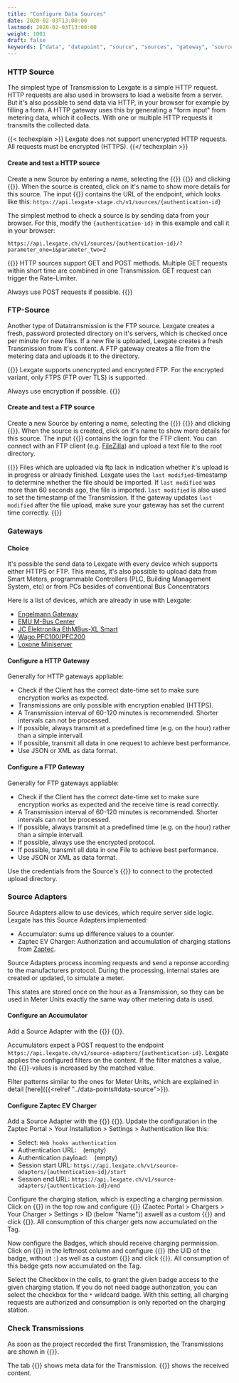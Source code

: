 ```yaml
---
title: "Configure Data Sources"
date: 2020-02-03T13:00:00
lastmod: 2020-02-03T13:00:00
weight: 1001
draft: false
keywords: ["data", "datapoint", "source", "sources", "gateway", "source", "adapter", "transmission", "transmissions"]
---
```


### HTTP Source
The simplest type of Transmission to Lexgate is a simple HTTP request. HTTP requests are also used in browsers to load a website from a server. But it's also possible to send data via HTTP, in your browser for example by filling a form. A HTTP gateway uses this by generating a "form input" from metering data, which it collects. With one or multiple HTTP requests it transmits the collected data.

{{< techexplain >}}
Lexgate does not support unencrypted HTTP requests. All requests must be encrypted (HTTPS).
{{</ techexplain >}}

#### Create and test a HTTP source
Create a new Source by entering a name, selecting the {{<lga-lbl text="Type">}} {{<lga-inp text="http">}} and clicking {{<lga-btn type="negative" icon="add">}}. When the source is created, click on it's name to show more details for this source. The input {{<lga-lbl text="Notices">}} contains the URL of the endpoint, which looks like this:
`https://api.lexgate-stage.ch/v1/sources/{authentication-id}`

The simplest method to check a source is by sending data from your browser. For this, modify the `{authentication-id}` in this example and call it in your browser:

```
https://api.lexgate.ch/v1/sources/{authentication-id}/?parameter_one=1&parameter_two=2
```

{{<techexplain>}}
HTTP sources support GET and POST methods. Multiple GET requests within short time are combined in one Transmission.
GET request can trigger the Rate-Limiter.

Always use POST requests if possible.
{{</techexplain>}}

### FTP-Source
Another type of Datatransmission is the FTP source. Lexgate creates a fresh, password protected directory on it's servers, which is checked once per minute for new files. If a new file is uploaded, Lexgate creates a fresh Transmission from it's content. A FTP gateway creates a file from the metering data and uploads it to the directory.

{{<techexplain>}}
Lexgate supports unencrypted and encrypted FTP. For the encrypted variant, only FTPS (FTP over TLS) is supported.

Always use encryption if possible.
{{</techexplain>}}

#### Create and test a FTP source
Create a new Source by entering a name, selecting the {{<lga-lbl text="Type">}} {{<lga-inp text="http">}} and clicking {{<lga-btn type="negative" icon="add">}}. When the source is created, click on it's name to show more details for this source. The input {{<lga-lbl text="Notices">}} contains the login for the FTP client. You can connect with an FTP client (e.g. [FileZilla](https://filezilla-project.org/)) and upload a text file to the root directory.

{{<techexplain>}}
Files which are uploaded via ftp lack in indication whether it's upload is in progress or already finished. Lexgate uses the `last modified`-timestamp to determine whether the file should be imported. If `last modified` was more than 60 seconds ago, the file is imported. `last modified` is also used to set the timestamp of the Transmission. If the gateway updates `last modified` after the file upload, make sure your gateway has set the current time correctly.
{{</techexplain>}}

### Gateways
#### Choice
It's possible the send data to Lexgate with every device which supports either HTTPS or FTP. This means, it's also possible to upload data from Smart Meters, programmable Controllers (PLC, Building Management System, etc) or from PCs besides of conventional Bus Concentrators  

Here is a list of devices, which are already in use with Lexgate:
* [Engelmann Gateway](https://www.engelmann.de/en/gateway/)
* [EMU M-Bus Center](https://www.emuag.ch/produkte/emu-m-bus-datenlogger/)
* [JC Elektronika EthMBus-XL Smart](http://www.prevodniky.sk/product-EthMBus-XL-en.html)
* [Wago PFC100/PFC200](https://www.wago.com/global/automation-technology/discover-plcs)
* [Loxone Miniserver](https://shop.loxone.com/dech/miniserver.html)

#### Configure a HTTP Gateway
Generally for HTTP gateways appliable:
* Check if the Client has the correct date-time set to make sure encryption works as expected.
* Transmissions are only possible with encryption enabled (HTTPS).
* A Transmission interval of 60-120 minutes is recommended. Shorter intervals can not be processed.
* If possible, always transmit at a predefined time (e.g. on the hour) rather than a simple intervall.
* If possible, transmit all data in one request to achieve best performance.
* Use JSON or XML as data format.

#### Configure a FTP Gateway
Generally for FTP gateways appliable:
* Check if the Client has the correct date-time set to make sure encryption works as expected and the receive time is read correctly.
* A Transmission interval of 60-120 minutes is recommended. Shorter intervals can not be processed.
* If possible, always transmit at a predefined time (e.g. on the hour) rather than a simple intervall.
* If possible, always use the encrypted protocol.
* If possible, transmit all data in one File to achieve best performance.
* Use JSON or XML as data format.

Use the credentials from the Source's {{<lga-lbl text="notices">}} to connect to the protected upload directory.

### Source Adapters
Source Adapters allow to use devices, which require server side logic. Lexgate has this Source Adapters implemented:
* Accumulator: sums up difference values to a counter.
* Zaptec EV Charger: Authorization and accumulation of charging stations from [Zaptec](https://zaptec.com/en/).

Source Adapters process incoming requests and send a reponse according to the manufacturers protocol. During the processing, internal states are created or updated, to simulate a meter.

This states are stored once on the hour as a Transmission, so they can be used in Meter Units exactly the same way other metering data is used.

#### Configure an Accumulator
Add a Source Adapter with the {{<lga-lbl text="Type">}} {{<lga-inp text="generic-accumulator">}}.

Accumulators expect a POST request to the endpoint `https://api.lexgate.ch/v1/source-adapters/{authentication-id}`. Lexgate applies the configured filters on the content. If the filter matches a value, the {{<lga-lbl text="Tag">}}-values is increased by the matched value.

Filter patterns similar to the ones for Meter Units, which are explained in detail [here]({{<relref "../data-points#data-source">}}).

#### Configure Zaptec EV Charger
Add a Source Adapter with the {{<lga-lbl text="Type">}} {{<lga-inp text="generic-accumulator">}}. Update the configuration in the Zaptec Portal > Your Installation > Settings > Authentication like this:
* Select: `Web hooks authentication`
* Authentication URL: ` ` (empty)
* Authentication payload: ` ` (empty)
* Session start URL: `https://api.lexgate.ch/v1/source-adapters/{authentication-id}/start`
* Session end URL: `https://api.lexgate.ch/v1/source-adapters/{authentication-id}/end`

Configure the charging station, which is expecting a charging permission. Click on {{<lga-btn icon="add" text="Add">}} in the top row and configure {{<lga-lbl text="Charger ID">}} (Zaotec Portal > Chargers > Your Charger > Settings > ID (below "Name")) aswell as a custom {{<lga-lbl text="Tag">}} and click {{<lga-btn icon="add" text="Create">}}. All consumption of this charger gets now accumulated on the Tag.

Now configure the Badges, which should receive charging permnission. Click on {{<lga-btn icon="add" text="Add">}} in the leftmost column and configure {{<lga-lbl text="Token">}} (the UID of the badge, without `:`) as well as a custom {{<lga-lbl text="Tag">}} and click {{<lga-btn icon="add" text="Create">}}. All consumption of this badge gets now accumulated on the Tag.

Select the Checkbox in the cells, to grant the given badge access to the given charging station. If you do not need badge authorization, you can select the checkbox for the `*` wildcard badge. With this setting, all charging requests are authorized and consumption is only reported on the charging station.

### Check Transmissions
As soon as the project recorded the first Transmission, the Transmissions are shown in {{<lga-nav text="Transmissions">}}.

The tab {{<lga-tab text="General Information">}} shows meta data for the Transmission. {{<lga-tab text="Transmission Data">}} shows the received content.